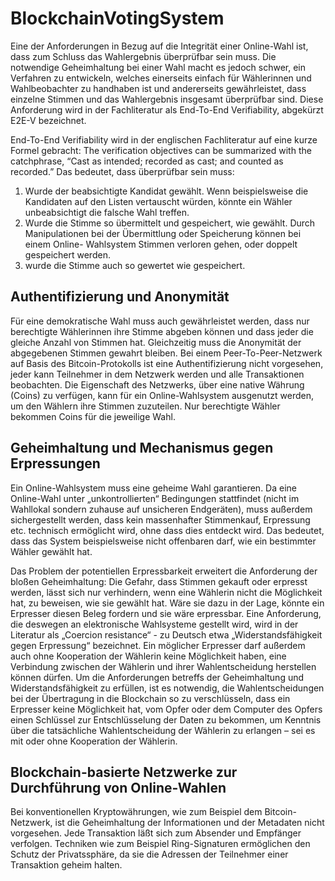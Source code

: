 # BlockchainVotingSystem
Eine der Anforderungen in Bezug auf die Integrität einer Online-Wahl ist, dass zum
Schluss das Wahlergebnis überprüfbar sein muss. Die notwendige Geheimhaltung bei
einer Wahl macht es jedoch schwer, ein Verfahren zu entwickeln, welches einerseits
einfach für Wählerinnen und Wahlbeobachter zu handhaben ist und andererseits
gewährleistet, dass einzelne Stimmen und das Wahlergebnis insgesamt überprüfbar
sind. Diese Anforderung wird in der Fachliteratur als End-To-End Verifiability,
abgekürzt E2E-V bezeichnet.

End-To-End Verifiability wird in der englischen
Fachliteratur auf eine kurze Formel gebracht:
The verification objectives can be summarized with the catchphrase, “Cast as intended;
recorded as cast; and counted as recorded.” 
Das bedeutet, dass überprüfbar sein muss:
1. Wurde der beabsichtigte Kandidat gewählt. Wenn beispielsweise die Kandidaten
auf den Listen vertauscht würden, könnte ein Wähler unbeabsichtigt die falsche
Wahl treffen.
2. Wurde die Stimme so übermittelt und gespeichert, wie gewählt. Durch
Manipulationen bei der Übermittlung oder Speicherung können bei einem Online-
Wahlsystem Stimmen verloren gehen, oder doppelt gespeichert werden.
3. wurde die Stimme auch so gewertet wie gespeichert.

## Authentifizierung und Anonymität
Für eine demokratische Wahl muss auch gewährleistet werden, dass nur berechtigte
Wählerinnen ihre Stimme abgeben können und dass jeder die gleiche Anzahl von
Stimmen hat. Gleichzeitig muss die Anonymität der abgegebenen Stimmen gewahrt
bleiben. Bei einem Peer-To-Peer-Netzwerk auf Basis des Bitcoin-Protokolls ist eine
Authentifizierung nicht vorgesehen, jeder kann Teilnehmer in dem Netzwerk werden
und alle Transaktionen beobachten. Die Eigenschaft des Netzwerks, über eine native Währung (Coins)
zu verfügen, kann für ein Online-Wahlsystem ausgenutzt werden, um den Wählern ihre Stimmen zuzuteilen.
Nur berechtigte Wähler bekommen Coins für die jeweilige Wahl.

## Geheimhaltung und Mechanismus gegen Erpressungen
Ein Online-Wahlsystem muss eine geheime Wahl garantieren. Da eine Online-Wahl
unter „unkontrollierten“ Bedingungen stattfindet (nicht im Wahllokal sondern zuhause
auf unsicheren Endgeräten), muss außerdem sichergestellt werden, dass kein
massenhafter Stimmenkauf, Erpressung etc. technisch ermöglicht wird, ohne dass dies
entdeckt wird. Das bedeutet, dass das System beispielsweise nicht offenbaren darf, wie
ein bestimmter Wähler gewählt hat.

Das Problem der potentiellen Erpressbarkeit erweitert die Anforderung der bloßen
Geheimhaltung: Die Gefahr, dass Stimmen gekauft oder erpresst werden, lässt sich nur
verhindern, wenn eine Wählerin nicht die Möglichkeit hat, zu beweisen, wie sie gewählt
hat. Wäre sie dazu in der Lage, könnte ein Erpresser diesen Beleg fordern und sie wäre
erpressbar. Eine Anforderung, die deswegen an elektronische Wahlsysteme gestellt
wird, wird in der Literatur als „Coercion resistance“ - zu Deutsch etwa
„Widerstandsfähigkeit gegen Erpressung“ bezeichnet. Ein möglicher Erpresser darf
außerdem auch ohne Kooperation der Wählerin keine Möglichkeit haben, eine
Verbindung zwischen der Wählerin und ihrer Wahlentscheidung herstellen können
dürfen. Um die Anforderungen betreffs der Geheimhaltung und Widerstandsfähigkeit zu
erfüllen, ist es notwendig, die Wahlentscheidungen bei der Übertragung in die
Blockchain so zu verschlüsseln, dass ein Erpresser keine Möglichkeit hat, vom Opfer
oder dem Computer des Opfers einen Schlüssel zur Entschlüsselung der Daten zu
bekommen, um Kenntnis über die tatsächliche Wahlentscheidung der Wählerin zu
erlangen – sei es mit oder ohne Kooperation der Wählerin.

## Blockchain-basierte Netzwerke zur Durchführung von Online-Wahlen

Bei konventionellen Kryptowährungen, wie zum Beispiel dem Bitcoin-Netzwerk, ist die Geheimhaltung der
Informationen und der Metadaten nicht vorgesehen. Jede Transaktion läßt sich zum Absender und Empfänger verfolgen.
Techniken wie zum Beispiel Ring-Signaturen ermöglichen den Schutz der Privatssphäre, da sie die Adressen der Teilnehmer einer Transaktion geheim halten.
